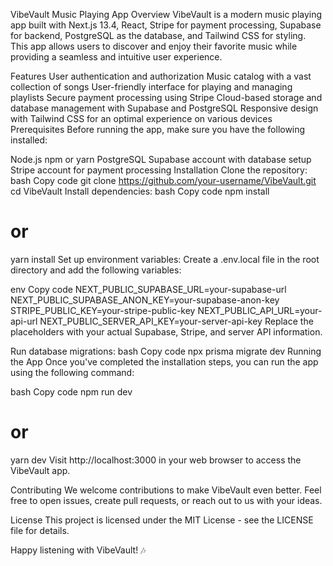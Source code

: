 VibeVault Music Playing App
Overview
VibeVault is a modern music playing app built with Next.js 13.4, React, Stripe for payment processing, Supabase for backend, PostgreSQL as the database, and Tailwind CSS for styling. This app allows users to discover and enjoy their favorite music while providing a seamless and intuitive user experience.

Features
User authentication and authorization
Music catalog with a vast collection of songs
User-friendly interface for playing and managing playlists
Secure payment processing using Stripe
Cloud-based storage and database management with Supabase and PostgreSQL
Responsive design with Tailwind CSS for an optimal experience on various devices
Prerequisites
Before running the app, make sure you have the following installed:

Node.js
npm or yarn
PostgreSQL
Supabase account with database setup
Stripe account for payment processing
Installation
Clone the repository:
bash
Copy code
git clone https://github.com/your-username/VibeVault.git
cd VibeVault
Install dependencies:
bash
Copy code
npm install
# or
yarn install
Set up environment variables:
Create a .env.local file in the root directory and add the following variables:

env
Copy code
NEXT_PUBLIC_SUPABASE_URL=your-supabase-url
NEXT_PUBLIC_SUPABASE_ANON_KEY=your-supabase-anon-key
STRIPE_PUBLIC_KEY=your-stripe-public-key
NEXT_PUBLIC_API_URL=your-api-url
NEXT_PUBLIC_SERVER_API_KEY=your-server-api-key
Replace the placeholders with your actual Supabase, Stripe, and server API information.

Run database migrations:
bash
Copy code
npx prisma migrate dev
Running the App
Once you've completed the installation steps, you can run the app using the following command:

bash
Copy code
npm run dev
# or
yarn dev
Visit http://localhost:3000 in your web browser to access the VibeVault app.

Contributing
We welcome contributions to make VibeVault even better. Feel free to open issues, create pull requests, or reach out to us with your ideas.

License
This project is licensed under the MIT License - see the LICENSE file for details.

Happy listening with VibeVault! 🎶
